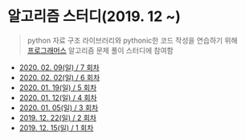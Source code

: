 # 알고리즘 스터디(2019. 12 ~)
> python 자료 구조 라이브러리와 pythonic한 코드 작성을 연습하기 위해  
> [프로그래머스](http://programmers.co.kr) 알고리즘 문제 풀이 스터디에 참여함

* [2020. 02. 09(일) / 7 회차](./_07_/_note.md)  
* [2020. 02. 02(일) / 6 회차](./_06_/_note.md)  
* [2020. 01. 19(일) / 5 회차](./_05_/_note.md)  
* [2020. 01. 12(일) / 4 회차](./_04_/_note.md)  
* [2020. 01. 05(일) / 3 회차](./_03_/_note.md)  
* [2019. 12. 22(일) / 2 회차](./_02_/_note.md)  
* [2019. 12. 15(일) / 1 회차](./_01_/_note.md)  

